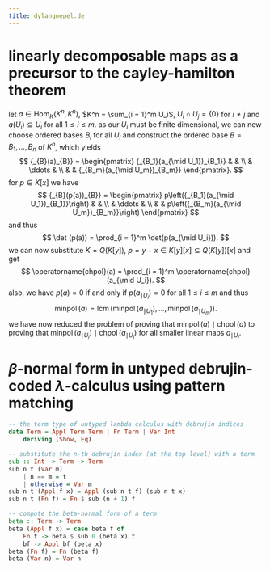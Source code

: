 ```yaml
---
title: dylangoepel.de
---
```


# linearly decomposable maps as a precursor to the cayley-hamilton theorem
let $a \in \operatorname{Hom}_K(K^n, K^n)$, $K^n = \sum_{i = 1}^m U_i$, $U_i \cap U_j = \{0\}$
for $i \not= j$ and $a(U_i) \subseteq U_i$ for all $1 \leq i \leq m$.
as our $U_i$ must be finite dimensional, we can now choose ordered bases
$B_i$ for all $U_i$ and construct the ordered base $B = B_1, \ldots, B_n$ of $K^n$,
which yields
$$
    {_{B}(a)_{B}} = \begin{pmatrix}
        {_{B_1}(a_{\mid U_1})_{B_1}} & & \\
        & \ddots & \\
        & & {_{B_m}(a_{\mid U_m})_{B_m}}
    \end{pmatrix}.
$$
for $p \in K[x]$ we have
$$
    {_{B}(p(a))_{B}} = \begin{pmatrix}
        p\left({_{B_1}(a_{\mid U_1})_{B_1}}\right) & & \\
        & \ddots & \\
        & & p\left({_{B_m}(a_{\mid U_m})_{B_m}}\right)
    \end{pmatrix}
$$
and thus
$$
    \det (p(a)) = \prod_{i = 1}^m \det(p(a_{\mid U_i})).
$$
we can now substitute $K = Q(K[y])$, $p = y - x \in K[y][x] \subseteq Q(K[y])[x]$
and get
$$
    \operatorname{chpol}(a) = \prod_{i = 1}^m \operatorname{chpol}(a_{\mid U_i}).
$$
also, we have $p(a) = 0$ if and only if $p(a_{\mid U_i}) = 0$ for all $1 \leq i \leq m$
and thus
$$
    \operatorname{minpol}(a) = \operatorname{lcm}(\operatorname{minpol}(a_{\mid U_1}), \ldots, \operatorname{minpol}(a_{\mid U_m})).
$$
we have now reduced the problem of proving that $\operatorname{minpol}(a) \mid \operatorname{chpol}(a)$
to proving that $\operatorname{minpol}(a_{\mid U_i}) \mid \operatorname{chpol}(a_{\mid U_i})$ for all smaller
linear maps $a_{\mid U_i}$.

# $\beta$-normal form in untyped debrujin-coded $\lambda$-calculus using pattern matching
```haskell
-- the term type of untyped lambda calculus with debrujin indices
data Term = Appl Term Term | Fn Term | Var Int
    deriving (Show, Eq)

-- substitute the n-th debrujin index (at the top level) with a term
sub :: Int -> Term -> Term
sub n t (Var m)
    | n == m = t
    | otherwise = Var m
sub n t (Appl f x) = Appl (sub n t f) (sub n t x)
sub n t (Fn f) = Fn $ sub (n + 1) f

-- compute the beta-normal form of a term
beta :: Term -> Term
beta (Appl f x) = case beta f of
    Fn t -> beta $ sub 0 (beta x) t
    bf -> Appl bf (beta x)
beta (Fn f) = Fn (beta f)
beta (Var n) = Var n
```
